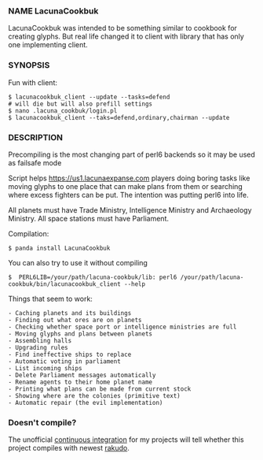 
### NAME LacunaCookbuk

LacunaCookbuk was intended to be something similar to cookbook for creating glyphs. But real life changed it to client with library that has only one implementing client. 

### SYNOPSIS

Fun with client:

    $ lacunacookbuk_client --update --tasks=defend
    # will die but will also prefill settings
    $ nano .lacuna_cookbuk/login.pl
    $ lacunacookbuk_client --taks=defend,ordinary,chairman --update

### DESCRIPTION    
    
Precompiling is the most changing part of perl6 backends so it may be used as failsafe mode

Script helps https://us1.lacunaexpanse.com players doing boring tasks like moving glyphs to one place that can make plans from them or searching where excess fighters can be put. The intention was putting perl6 into life. 

All planets must have Trade Ministry, Intelligence Ministry and Archaeology Ministry. All space stations must have Parliament.

Compilation:

    $ panda install LacunaCookbuk

You can also try to use it without compiling

    $  PERL6LIB=/your/path/lacuna-cookbuk/lib: perl6 /your/path/lacuna-cookbuk/bin/lacunacookbuk_client --help

    
Things that seem to work:

	- Caching planets and its buildings
	- Finding out what ores are on planets
	- Checking whether space port or intelligence ministries are full
	- Moving glyphs and plans between planets
	- Assembling halls
	- Upgrading rules
	- Find ineffective ships to replace
	- Automatic voting in parliament
	- List incoming ships
	- Delete Parliament messages automatically 
	- Rename agents to their home planet name
	- Printing what plans can be made from current stock
	- Showing where are the colonies (primitive text)
	- Automatic repair (the evil implementation)

### Doesn't compile?

The unofficial [continuous integration](http://host07.perl6.com:8080/report/teodozjan) for my projects will tell whether this project compiles with newest [rakudo](https://en.wikipedia.org/wiki/Rakudo_Perl_6).
